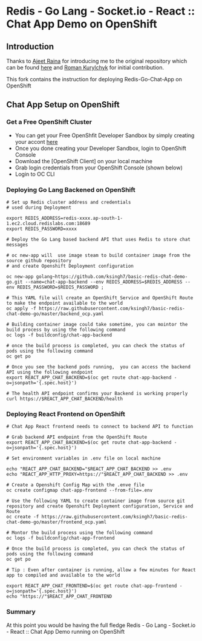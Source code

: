 # Redis - Go Lang - Socket.io - React :: Chat App Demo on OpenShift

## Introduction

Thanks to [Ajeet Raina](https://github.com/ajeetraina) for introducing me to the original repository which can be found [here](https://github.com/redis-developer/basic-redis-chat-demo-go) and [Roman Kurylchyk](https://github.com/beqdev) for initial contribution.

This fork contains the instruction for deploying Redis-Go-Chat-App on OpenShift

## Chat App Setup on OpenShift

### Get a Free OpenShift Cluster
- You can get your Free OpenShfit Developer Sandbox by simply creating your accont [here](https://developers.redhat.com/developer-sandbox/get-started)
- Once you done creating your Developer Sandbox, login to OpenShift Console
- Download the [OpenShift Client] on your local machine
- Grab login credentials from your OpenShift Console (shown below)
- Login to OC CLI

### Deploying Go Lang  Backened on OpenShift

```
# Set up Redis cluster address and credentials
# used during Deployment

export REDIS_ADDRESS=redis-xxxx.ap-south-1-1.ec2.cloud.redislabs.com:18689
export REDIS_PASSWORD=xxxx

# Deploy the Go Lang based backend API that uses Redis to store chat messages

# oc new-app will  use image steam to build container image from the source github repository
# and create Openshift Deployment configuration

oc new-app golang~https://github.com/ksingh7/basic-redis-chat-demo-go.git --name=chat-app-backend --env REDIS_ADDRESS=$REDIS_ADDRESS --env REDIS_PASSWORD=$REDIS_PASSWORD ; 

# This YAML file will create an OpenShift Service and OpenShift Route to make the endpoint available to the world
oc apply -f https://raw.githubusercontent.com/ksingh7/basic-redis-chat-demo-go/master/backend_ocp.yaml

# Building container image could take sometime, you can mointor the build process by using the following command
oc logs -f buildconfig/chat-app-backend

# once the build process is completed, you can check the status of pods using the following command
oc get po

# Once you see the backend pods running,  you can access the backend API using the following endpoint
export REACT_APP_CHAT_BACKEND=$(oc get route chat-app-backend -o=jsonpath='{.spec.host}')

# The health API endpoint confirms your Backend is working properly
curl https://$REACT_APP_CHAT_BACKEND/health

```

### Deploying React Frontend  on OpenShift

```
# Chat App React frontend needs to connect to backend API to function

# Grab backend API endpoint from the OpenShift Route
export REACT_APP_CHAT_BACKEND=$(oc get route chat-app-backend -o=jsonpath='{.spec.host}')

# Set environment variables in .env file on local machine

echo "REACT_APP_CHAT_BACKEND="$REACT_APP_CHAT_BACKEND >> .env
echo "REACT_APP_HTTP_PROXY=https://"$REACT_APP_CHAT_BACKEND >> .env

# Create a Openshift Config Map with the .enve file
oc create configmap chat-app-frontend --from-file=.env 

# Use the following YAML to create container image from source git repository and create Openshift Deployment configuration, Service and Route
oc create -f https://raw.githubusercontent.com/ksingh7/basic-redis-chat-demo-go/master/frontend_ocp.yaml

# Montor the build process using the following command
oc logs -f buildconfig/chat-app-frontend

# Once the build process is completed, you can check the status of pods using the following command
oc get po

# Tip : Even after container is running, allow a few minutes for React app to compiled and available to the world

export REACT_APP_CHAT_FRONTEND=$(oc get route chat-app-frontend -o=jsonpath='{.spec.host}')
echo "https://"$REACT_APP_CHAT_FRONTEND
```

### Summary
At this point you would be having the full fledge Redis - Go Lang - Socket.io - React :: Chat App Demo running on OpenShift
